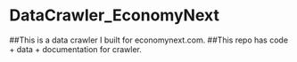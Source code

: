 # DataCrawler_EconomyNext
##This is a data crawler I built for economynext.com. 
##This repo has code + data + documentation for crawler.
